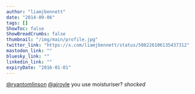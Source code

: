 ```yaml
---
author: "liamjbennett"
date: "2014-09-06"
tags: []
ShowToc: false
ShowBreadCrumbs: false
thumbnail: "/img/main/profile.jpg"
twitter_link: "https://x.com/liamjbennett/status/508226106135437312"
mastodon_link: ""
bluesky_link: ""
linkedin_link: ""
expiryDate: "2016-01-01"
---
```


[@ryantomlinson](https://x.com/ryantomlinson) [@ajroyle](https://x.com/ajroyle) you use moisturiser?  *shocked*

